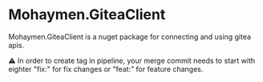 # Mohaymen.GiteaClient
Mohaymen.GiteaClient is a nuget package for connecting and using gitea apis.

:warning:
In order to create tag in pipeline, your merge commit needs to start with eighter "fix:" for fix changes or "feat:" for feature changes.
